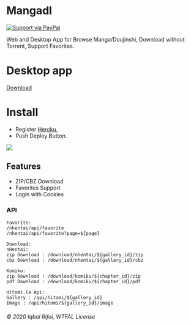 # Mangadl

[![Support via PayPal](https://img.shields.io/badge/Donate-PayPal-green.svg)](https://www.paypal.me/iqbalrifai/)

Web and Desktop App for Browse Manga/Doujinshi, Download without Torrent, Support Favorites.

# Desktop app
[Download](https://nah.moedev.co)

# Install
- Register [Heroku](https://dashboard.heroku.com/), 
- Push Deploy Button.  

[![](https://www.herokucdn.com/deploy/button.png)](https://heroku.com/deploy?template=https://github.com/moedevel/mangadl)

## Features
- ZIP/CBZ Download
- Favorites Support
- Login with Cookies

### API
```
Favorite:
/nhentai/api/favorite
/nhentai/api/favorite?page=${page}

Download:
nHentai:
zip Download : /download/nhentai/${gallery_id}/zip
cbz Download : /download/nhentai/${gallery_id}/cbz

Komiku: 
zip Download : /download/komiku/${chapter_id}/zip
pdf Download : /download/komiku/${chapter_id}/pdf

Hitomi.la Api:
Gallery : /api/hitomi/${gallery_id}
Image : /api/hitomi/${gallery_id}/image

```

###### © 2020 Iqbal Rifai, WTFAL License

